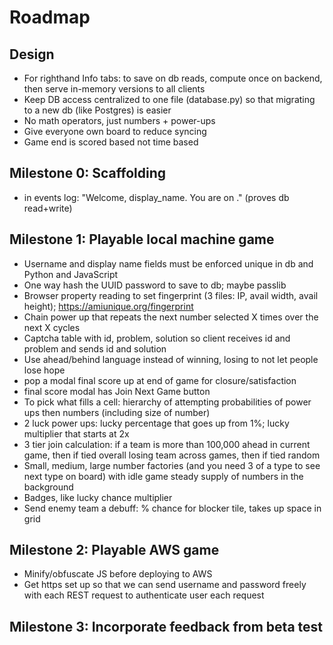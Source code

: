 # Roadmap

## Design

- For righthand Info tabs: to save on db reads, compute once on backend, then serve in-memory versions to all clients
- Keep DB access centralized to one file (database.py) so that migrating to a new db (like Postgres) is easier
- No math operators, just numbers + power-ups
- Give everyone own board to reduce syncing
- Game end is scored based not time based

## Milestone 0: Scaffolding

- in events log: "Welcome, display_name. You are on <Team Name>." (proves db read+write)
 
## Milestone 1: Playable local machine game 

- Username and display name fields must be enforced unique in db and Python and JavaScript
- One way hash the UUID password to save to db; maybe passlib
- Browser property reading to set fingerprint (3 files: IP, avail width, avail height); https://amiunique.org/fingerprint
- Chain power up that repeats the next number selected X times over the next X cycles
- Captcha table with id, problem, solution so client receives id and problem and sends id and solution
- Use ahead/behind language instead of winning, losing to not let people lose hope
- pop a modal final score up at end of game for closure/satisfaction
- final score modal has Join Next Game button
- To pick what fills a cell: hierarchy of attempting probabilities of power ups then numbers (including size of number)
- 2 luck power ups: lucky percentage that goes up from 1%; lucky multiplier that starts at 2x
- 3 tier join calculation: if a team is more than 100,000 ahead in current game, then if tied overall losing team across games, then if tied random
- Small, medium, large number factories (and you need 3 of a type to see next type on board) with idle game steady supply of numbers in the background
- Badges, like lucky chance multiplier
- Send enemy team a debuff: % chance for blocker tile, takes up space in grid

## Milestone 2: Playable AWS game

- Minify/obfuscate JS before deploying to AWS
- Get https set up so that we can send username and password freely with each REST request to authenticate user each request

## Milestone 3: Incorporate feedback from beta test

